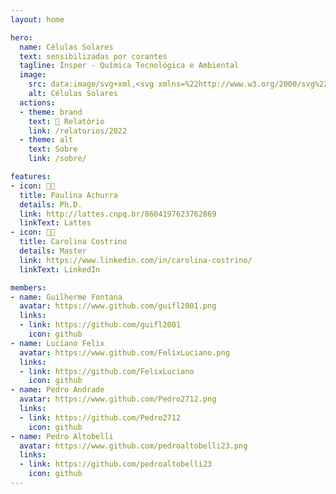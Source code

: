 ```yaml
---
layout: home

hero:
  name: Células Solares
  text: sensibilizadas por corantes
  tagline: Insper - Química Tecnológica e Ambiental
  image:
    src: data:image/svg+xml,<svg xmlns=%22http://www.w3.org/2000/svg%22 viewBox=%220 0 100 100%22><text x=%22-0.1em%22 y=%22.90em%22 font-size=%2286%22>🌞</text></svg>
    alt: Células Solares
  actions:
  - theme: brand
    text: 📰 Relatório
    link: /relatorios/2022
  - theme: alt
    text: Sobre
    link: /sobre/

features:
- icon: 👩‍🔬
  title: Paulina Achurra
  details: Ph.D.
  link: http://lattes.cnpq.br/8604197623762869
  linkText: Lattes
- icon: 👩‍🔬
  title: Carolina Costrino
  details: Master
  link: https://www.linkedin.com/in/carolina-costrino/
  linkText: LinkedIn

members:
- name: Guilherme Fontana
  avatar: https://www.github.com/guifl2001.png
  links:
  - link: https://github.com/guifl2001
    icon: github
- name: Luciano Felix
  avatar: https://www.github.com/FelixLuciano.png
  links:
  - link: https://github.com/FelixLuciano
    icon: github
- name: Pedro Andrade
  avatar: https://www.github.com/Pedro2712.png
  links:
  - link: https://github.com/Pedro2712
    icon: github
- name: Pedro Altobelli
  avatar: https://www.github.com/pedroaltobelli23.png
  links:
  - link: https://github.com/pedroaltobelli23
    icon: github
---
```


<script setup>
import {
  VPTeamPage,
  VPTeamPageTitle,
  VPTeamMembers,
} from 'vitepress/theme'
</script>

<style>
:root {
    --vp-c-brand: #eab308;
    --vp-c-brand-light: #fbbf24;
    --vp-c-brand-lighter: #fcd34d;
    --vp-c-brand-dark: #d97706;
    --vp-c-brand-darker: #b45309;

    --vp-home-hero-name-color: transparent;
    --vp-home-hero-name-background: -webkit-linear-gradient(120deg, #eab308, #ef4444);
    --vp-home-hero-image-background-image: linear-gradient( -45deg, #eab308B0 50%, #ef4444B0 50% );
    --vp-home-hero-image-filter: blur(6rem);
}

img, iframe {
	border-radius: .25rem;
}

.VPButton.brand {
  animation-name: bounce;
  animation-delay: 2s;
  animation-duration: 1s;
  animation-iteration-count: 3;
  transform-origin: center bottom;
}
@keyframes bounce {
  /* Source: https://github.com/animate-css/animate.css/blob/main/source/attention_seekers/bounce.css */
  from, 20%, 53%, to {
    animation-timing-function: cubic-bezier(0.215, 0.61, 0.355, 1);
    transform: translate3d(0, 0, 0);
  }
  40%, 43% {
    animation-timing-function: cubic-bezier(0.755, 0.05, 0.855, 0.06);
    transform: translate3d(0, -30px, 0) scaleY(1.1);
  }
  70% {
    animation-timing-function: cubic-bezier(0.755, 0.05, 0.855, 0.06);
    transform: translate3d(0, -15px, 0) scaleY(1.05);
  }
  80% {
    transition-timing-function: cubic-bezier(0.215, 0.61, 0.355, 1);
    transform: translate3d(0, 0, 0) scaleY(0.95);
  }
  90% {
    transform: translate3d(0, -4px, 0) scaleY(1.02);
  }
}

.VPFeature .title {
  font-size: 1.5rem;
}
</style>

<VPTeamPage>
  <VPTeamPageTitle>
    <template #title>
      Nossa Equipe
    </template>
  </VPTeamPageTitle>

  <VPTeamMembers size="small" :members="$frontmatter.members" />
</VPTeamPage>
